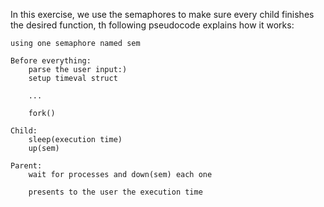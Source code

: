 In this exercise, we use the semaphores to make sure every child finishes the desired function,
th following pseudocode explains how it works:

```
using one semaphore named sem

Before everything:
    parse the user input:)
    setup timeval struct

    ...

    fork()

Child:
    sleep(execution time)
    up(sem)

Parent:
    wait for processes and down(sem) each one

    presents to the user the execution time
```
